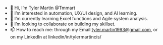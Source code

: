 - 👋 Hi, I’m Tyler Martin @Tmmart
- 👀 I’m interested in automation, UX/UI design, and AI learning.
- 🌱 I’m currently learning Excel functions and Agile system analysis.
- 💞️ I’m looking to collaborate on building my skillset.
- 📫 How to reach me: through my Email tyler.martin1993@gmail.com, or on my LinkedIn at linkedin/in/tylermartincis/

<!---
Tmmart/Tmmart is a ✨ special ✨ repository because its `README.md` (this file) appears on your GitHub profile.
You can click the Preview link to take a look at your changes.
--->
